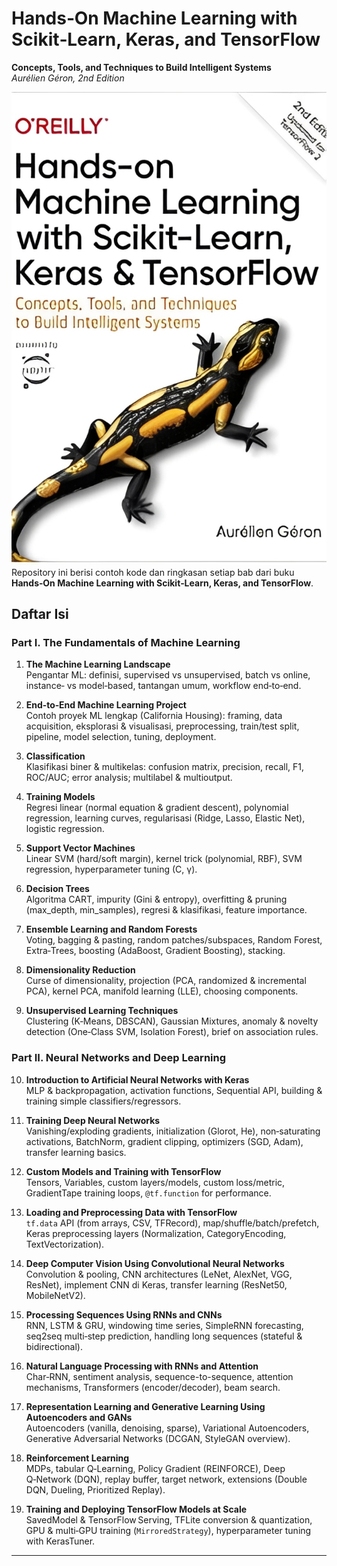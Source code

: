 # Hands‑On Machine Learning with Scikit‑Learn, Keras, and TensorFlow

**Concepts, Tools, and Techniques to Build Intelligent Systems**  
_Aurélien Géron, 2nd Edition_

![Machine Learning](https://github.com/azmiak/Hands-on-Machine-Learning-with-Scikit-Learn-Keras-TensorFlow/blob/main/cover.jpg)
Repository ini berisi contoh kode dan ringkasan setiap bab dari buku **Hands‑On Machine Learning with Scikit‑Learn, Keras, and TensorFlow**.  

## Daftar Isi

### Part I. The Fundamentals of Machine Learning

1. **The Machine Learning Landscape**  
   Pengantar ML: definisi, supervised vs unsupervised, batch vs online, instance‑ vs model‑based, tantangan umum, workflow end‑to‑end.

2. **End‑to‑End Machine Learning Project**  
   Contoh proyek ML lengkap (California Housing): framing, data acquisition, eksplorasi & visualisasi, preprocessing, train/test split, pipeline, model selection, tuning, deployment.

3. **Classification**  
   Klasifikasi biner & multikelas: confusion matrix, precision, recall, F1, ROC/AUC; error analysis; multilabel & multioutput.

4. **Training Models**  
   Regresi linear (normal equation & gradient descent), polynomial regression, learning curves, regularisasi (Ridge, Lasso, Elastic Net), logistic regression.

5. **Support Vector Machines**  
   Linear SVM (hard/soft margin), kernel trick (polynomial, RBF), SVM regression, hyperparameter tuning (C, γ).

6. **Decision Trees**  
   Algoritma CART, impurity (Gini & entropy), overfitting & pruning (max_depth, min_samples), regresi & klasifikasi, feature importance.

7. **Ensemble Learning and Random Forests**  
   Voting, bagging & pasting, random patches/subspaces, Random Forest, Extra‑Trees, boosting (AdaBoost, Gradient Boosting), stacking.

8. **Dimensionality Reduction**  
   Curse of dimensionality, projection (PCA, randomized & incremental PCA), kernel PCA, manifold learning (LLE), choosing components.

9. **Unsupervised Learning Techniques**  
   Clustering (K‑Means, DBSCAN), Gaussian Mixtures, anomaly & novelty detection (One‑Class SVM, Isolation Forest), brief on association rules.

### Part II. Neural Networks and Deep Learning

10. **Introduction to Artificial Neural Networks with Keras**  
    MLP & backpropagation, activation functions, Sequential API, building & training simple classifiers/regressors.

11. **Training Deep Neural Networks**  
    Vanishing/exploding gradients, initialization (Glorot, He), non‑saturating activations, BatchNorm, gradient clipping, optimizers (SGD, Adam), transfer learning basics.

12. **Custom Models and Training with TensorFlow**  
    Tensors, Variables, custom layers/models, custom loss/metric, GradientTape training loops, `@tf.function` for performance.

13. **Loading and Preprocessing Data with TensorFlow**  
    `tf.data` API (from arrays, CSV, TFRecord), map/shuffle/batch/prefetch, Keras preprocessing layers (Normalization, CategoryEncoding, TextVectorization).

14. **Deep Computer Vision Using Convolutional Neural Networks**  
    Convolution & pooling, CNN architectures (LeNet, AlexNet, VGG, ResNet), implement CNN di Keras, transfer learning (ResNet50, MobileNetV2).

15. **Processing Sequences Using RNNs and CNNs**  
    RNN, LSTM & GRU, windowing time series, SimpleRNN forecasting, seq2seq multi‑step prediction, handling long sequences (stateful & bidirectional).

16. **Natural Language Processing with RNNs and Attention**  
    Char‑RNN, sentiment analysis, sequence-to-sequence, attention mechanisms, Transformers (encoder/decoder), beam search.

17. **Representation Learning and Generative Learning Using Autoencoders and GANs**  
    Autoencoders (vanilla, denoising, sparse), Variational Autoencoders, Generative Adversarial Networks (DCGAN, StyleGAN overview).

18. **Reinforcement Learning**  
    MDPs, tabular Q‑Learning, Policy Gradient (REINFORCE), Deep Q‑Network (DQN), replay buffer, target network, extensions (Double DQN, Dueling, Prioritized Replay).

19. **Training and Deploying TensorFlow Models at Scale**  
    SavedModel & TensorFlow Serving, TFLite conversion & quantization, GPU & multi‑GPU training (`MirroredStrategy`), hyperparameter tuning with KerasTuner.

---
